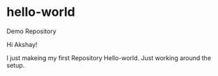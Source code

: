 # hello-world
Demo Repository


Hi Akshay!

I just makeing my first Repository Hello-world.
Just working around the setup.
